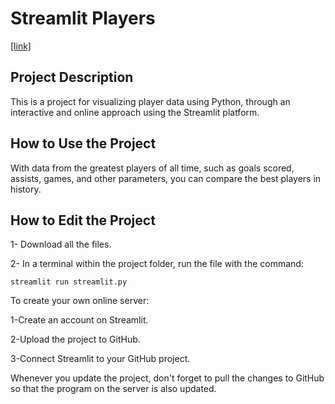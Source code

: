 # Streamlit Players 

[[link]](https://marcos14almeida-streamlit-players-streamlit-oeufdv.streamlit.app/)

## Project Description

This is a project for visualizing player data using Python, through an interactive and online approach using the Streamlit platform.

## How to Use the Project

With data from the greatest players of all time, such as goals scored, assists, games, and other parameters, you can compare the best players in history.

## How to Edit the Project

1- Download all the files.

2- In a terminal within the project folder, run the file with the command:

```
streamlit run streamlit.py
```

To create your own online server:

1-Create an account on Streamlit.

2-Upload the project to GitHub.

3-Connect Streamlit to your GitHub project.

Whenever you update the project, don't forget to pull the changes to GitHub so that the program on the server is also updated.
